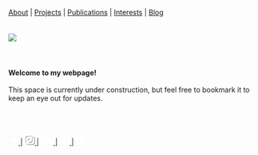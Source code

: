 <p align="center">
  
  <a href="#">About</a> |
  <a href="#">Projects</a> |
  <a href="#">Publications</a> | 
  <a href="#">Interests</a> |
  <a href="#">Blog</a>
  <br><br><br>
  <img src="https://www.outlookindia.com/outlooktraveller/public/uploads/2018/06/Forest-Dirang-Arunachal-Pradesh.jpg">
  <br><br><br><br>
  <b>Welcome to my webpage!</b><br><br>
  <a>This space is currently under construction, but feel free to bookmark it to keep an eye out for updates. </a><br>
  
  <br><br>
  
  <a href="https://www.twitter.com/unmixablemix">
    <img src="twitter.png" alt="drawing" width="20"/>
  </a> |
  <a href="https://www.instagram.com/unmixablemix">
    <img src="instagram.png" alt="drawing" width="20"/>
  </a> |
  <a href="https://github.com/unmixablemix">
    <img src="github.png" alt="drawing" width="25"/>
  </a> |
  <a href="https://stackexchange.com/users/10175753/unmixablemix">
    <img src="stackoverflow.png" alt="drawing" width="20"/>
  </a> |
  <a href="https://www.researchgate.net/profile/Alakananda-Maitra">
    <img src="researchgate.png" alt="drawing" width="18"/>
  </a>

</p>



